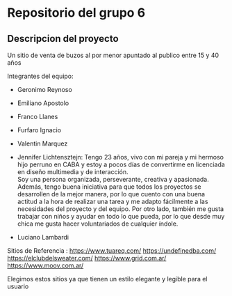 # Repositorio del grupo 6

## Descripcion del proyecto
Un sitio de venta de buzos al por menor apuntado al publico entre 15 y 40 años

Integrantes del equipo:

*   Geronimo Reynoso

*   Emiliano Apostolo

*   Franco Llanes

*   Furfaro Ignacio

*   Valentin Marquez

*  Jennifer Lichtensztejn:
    Tengo 23 años, vivo con mi pareja y mi hermoso hijo perruno en CABA y estoy a pocos días de convertirme en licenciada en diseño multimedia y de interacción.  
    Soy una persona organizada, perseverante, creativa y apasionada. Además, tengo buena iniciativa para que todos los proyectos se desarrollen de la 
    mejor manera, por lo que cuento con una buena actitud a la hora de realizar una tarea y me adapto fácilmente a las necesidades del proyecto y del equipo. 
    Por otro lado, también me gusta trabajar con niños y ayudar en todo lo que pueda, por lo que desde muy chica me gusta hacer voluntariados de cualquier índole.

  - Luciano Lambardi

Sitios de Referencia : 
https://www.tuareq.com/
https://undefinedba.com/
https://elclubdelsweater.com/
https://www.grid.com.ar/
https://www.moov.com.ar/

Elegimos estos sitios ya que tienen un estilo elegante y legible para el usuario

